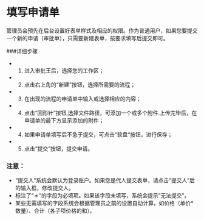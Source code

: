 # 填写申请单

管理员会预先在后台设置好表单样式及相应的权限。作为普通用户，如果您要提交一个新的申请（审批单），只需要新建表单，按要求填写后提交即可。

###详细步骤

- 1. 进入审批王后，选择您的工作区；
- 2. 点击右上角的“新建”按钮，选择所需要的流程；
- 3. 在出现的流程的申请单中输入或选择相应的内容；
- 4. 点击“回形针”按钮,选择文件路径，可添加一个或多个附件.上传完毕后，在申请单的最下方显示添加的附件；
- 4. 如果申请单填写后不急于提交，可点击“软盘“按钮，进行保存；
- 5. 点击“提交”按钮，提交申请。

### 注意：
- “提交人”系统会默认为登录账户。如果您是代人提交表单，请点击“提交人”后的输入框，修改提交人。
- 标注了“＊”的字段为必填项。如果该字段未填写，系统会提示”无法提交"。
- 某些无需填写的字段系统会根据管理员之前的设置自动计算，如价格（单价*数量）、合计（各子项价格的和）。
